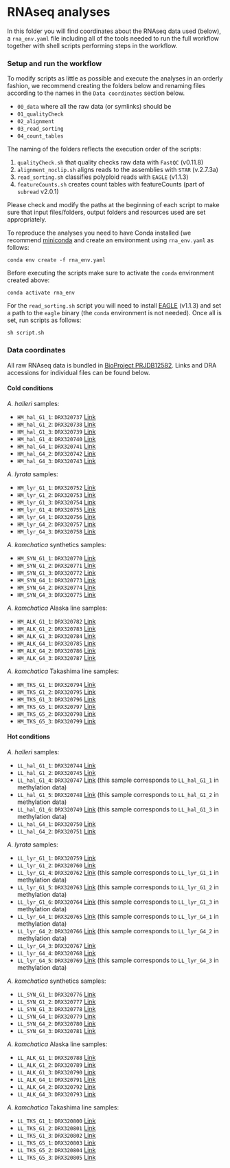 # RNAseq analyses

In this folder you will find coordinates about the RNAseq data used (below), a `rna_env.yaml` file including all of the tools needed to run the full workflow together with shell scripts performing steps in the workflow.

### Setup and run the workflow

To modify scripts as little as possible and execute the analyses in an orderly fashion, we recommend creating the folders below and renaming files according to the names in the `Data coordinates` section below.

  - `00_data` where all the raw data (or symlinks) should be
  - `01_qualityCheck`
  - `02_alignment`
  - `03_read_sorting`
  - `04_count_tables`
  
The naming of the folders reflects the execution order of the scripts:

  1) `qualityCheck.sh` that quality checks raw data with `FastQC` (v0.11.8)
  2) `alignment_noclip.sh` aligns reads to the assemblies with `STAR` (v.2.7.3a)
  3) `read_sorting.sh` classifies polyploid reads with `EAGLE` (v1.1.3)
  4) `featureCounts.sh` creates count tables with featureCounts (part of `subread` v2.0.1)

Please check and modify the paths at the beginning of each script to make sure that input files/folders, output folders and resources used are set appropriately.  

To reproduce the analyses you need to have Conda installed (we recommend [miniconda](https://docs.conda.io/en/latest/miniconda.html) and create an environment using `rna_env.yaml` as follows:

```
conda env create -f rna_env.yaml
```

Before executing the scripts make sure to activate the `conda` environment created above:

```
conda activate rna_env
```

For the `read_sorting.sh` script you will need to install [EAGLE](https://github.com/tony-kuo/eagle) (v1.1.3) and set a path to the `eagle` binary (the `conda` environment is not needed). Once all is set, run scripts as follows:

```
sh script.sh
```

### Data coordinates

All raw RNAseq data is bundled in [BioProject PRJDB12582](https://www.ncbi.nlm.nih.gov/bioproject/?term=PRJDB12582). Links and DRA accessions for individual files can be found below.

#### Cold conditions

_A. halleri_ samples:

 - `HM_hal_G1_1`: `DRX320737` [Link](https://www.ncbi.nlm.nih.gov/sra/?term=DRX320737)
 - `HM_hal_G1_2`: `DRX320738` [Link](https://www.ncbi.nlm.nih.gov/sra/?term=DRX320738)
 - `HM_hal_G1_3`: `DRX320739` [Link](https://www.ncbi.nlm.nih.gov/sra/?term=DRX320739)
 - `HM_hal_G1_4`: `DRX320740` [Link](https://www.ncbi.nlm.nih.gov/sra/?term=DRX320740)
 - `HM_hal_G4_1`: `DRX320741` [Link](https://www.ncbi.nlm.nih.gov/sra/?term=DRX320741)
 - `HM_hal_G4_2`: `DRX320742` [Link](https://www.ncbi.nlm.nih.gov/sra/?term=DRX320742)
 - `HM_hal_G4_3`: `DRX320743` [Link](https://www.ncbi.nlm.nih.gov/sra/?term=DRX320743)
 
_A. lyrata_ samples:
 
 - `HM_lyr_G1_1`: `DRX320752` [Link](https://www.ncbi.nlm.nih.gov/sra/?term=DRX320752)
 - `HM_lyr_G1_2`: `DRX320753` [Link](https://www.ncbi.nlm.nih.gov/sra/?term=DRX320753)
 - `HM_lyr_G1_3`: `DRX320754` [Link](https://www.ncbi.nlm.nih.gov/sra/?term=DRX320754)
 - `HM_lyr_G1_4`: `DRX320755` [Link](https://www.ncbi.nlm.nih.gov/sra/?term=DRX320755)
 - `HM_lyr_G4_1`: `DRX320756` [Link](https://www.ncbi.nlm.nih.gov/sra/?term=DRX320756)
 - `HM_lyr_G4_2`: `DRX320757` [Link](https://www.ncbi.nlm.nih.gov/sra/?term=DRX320757)
 - `HM_lyr_G4_3`: `DRX320758` [Link](https://www.ncbi.nlm.nih.gov/sra/?term=DRX320758)

_A. kamchatica_ synthetics samples:

 - `HM_SYN_G1_1`: `DRX320770` [Link](https://www.ncbi.nlm.nih.gov/sra/?term=DRX320770)
 - `HM_SYN_G1_2`: `DRX320771` [Link](https://www.ncbi.nlm.nih.gov/sra/?term=DRX320771)
 - `HM_SYN_G1_3`: `DRX320772` [Link](https://www.ncbi.nlm.nih.gov/sra/?term=DRX320772)
 - `HM_SYN_G4_1`: `DRX320773` [Link](https://www.ncbi.nlm.nih.gov/sra/?term=DRX320773)
 - `HM_SYN_G4_2`: `DRX320774` [Link](https://www.ncbi.nlm.nih.gov/sra/?term=DRX320774)
 - `HM_SYN_G4_3`: `DRX320775` [Link](https://www.ncbi.nlm.nih.gov/sra/?term=DRX320775)

_A. kamchatica_ Alaska line samples:

 - `HM_ALK_G1_1`: `DRX320782` [Link](https://www.ncbi.nlm.nih.gov/sra/?term=DRX320782)
 - `HM_ALK_G1_2`: `DRX320783` [Link](https://www.ncbi.nlm.nih.gov/sra/?term=DRX320783)
 - `HM_ALK_G1_3`: `DRX320784` [Link](https://www.ncbi.nlm.nih.gov/sra/?term=DRX320784)
 - `HM_ALK_G4_1`: `DRX320785` [Link](https://www.ncbi.nlm.nih.gov/sra/?term=DRX320785)
 - `HM_ALK_G4_2`: `DRX320786` [Link](https://www.ncbi.nlm.nih.gov/sra/?term=DRX320786)
 - `HM_ALK_G4_3`: `DRX320787` [Link](https://www.ncbi.nlm.nih.gov/sra/?term=DRX320787)

_A. kamchatica_ Takashima line samples:

 - `HM_TKS_G1_1`: `DRX320794` [Link](https://www.ncbi.nlm.nih.gov/sra/?term=DRX320794)
 - `HM_TKS_G1_2`: `DRX320795` [Link](https://www.ncbi.nlm.nih.gov/sra/?term=DRX320795)
 - `HM_TKS_G1_3`: `DRX320796` [Link](https://www.ncbi.nlm.nih.gov/sra/?term=DRX320796)
 - `HM_TKS_G5_1`: `DRX320797` [Link](https://www.ncbi.nlm.nih.gov/sra/?term=DRX320797)
 - `HM_TKS_G5_2`: `DRX320798` [Link](https://www.ncbi.nlm.nih.gov/sra/?term=DRX320798)
 - `HM_TKS_G5_3`: `DRX320799` [Link](https://www.ncbi.nlm.nih.gov/sra/?term=DRX320799)


#### Hot conditions

_A. halleri_ samples:

 - `LL_hal_G1_1`: `DRX320744` [Link](https://www.ncbi.nlm.nih.gov/sra/?term=DRX320744)
 - `LL_hal_G1_2`: `DRX320745` [Link](https://www.ncbi.nlm.nih.gov/sra/?term=DRX320745)
 - `LL_hal_G1_4`: `DRX320747` [Link](https://www.ncbi.nlm.nih.gov/sra/?term=DRX320747) (this sample corresponds to `LL_hal_G1_1` in methylation data)
 - `LL_hal_G1_5`: `DRX320748` [Link](https://www.ncbi.nlm.nih.gov/sra/?term=DRX320748) (this sample corresponds to `LL_hal_G1_2` in methylation data)
 - `LL_hal_G1_6`: `DRX320749` [Link](https://www.ncbi.nlm.nih.gov/sra/?term=DRX320749) (this sample corresponds to `LL_hal_G1_3` in methylation data)
 - `LL_hal_G4_1`: `DRX320750` [Link](https://www.ncbi.nlm.nih.gov/sra/?term=DRX320750)
 - `LL_hal_G4_2`: `DRX320751` [Link](https://www.ncbi.nlm.nih.gov/sra/?term=DRX320751)
 
_A. lyrata_ samples:
 
 - `LL_lyr_G1_1`: `DRX320759` [Link](https://www.ncbi.nlm.nih.gov/sra/?term=DRX320759)
  - `LL_lyr_G1_2`: `DRX320760` [Link](https://www.ncbi.nlm.nih.gov/sra/?term=DRX320760)
  - `LL_lyr_G1_4`: `DRX320762` [Link](https://www.ncbi.nlm.nih.gov/sra/?term=DRX320762) (this sample corresponds to `LL_lyr_G1_1` in methylation data)
  - `LL_lyr_G1_5`: `DRX320763` [Link](https://www.ncbi.nlm.nih.gov/sra/?term=DRX320763) (this sample corresponds to `LL_lyr_G1_2` in methylation data)
  - `LL_lyr_G1_6`: `DRX320764` [Link](https://www.ncbi.nlm.nih.gov/sra/?term=DRX320764) (this sample corresponds to `LL_lyr_G1_3` in methylation data)
  - `LL_lyr_G4_1`: `DRX320765` [Link](https://www.ncbi.nlm.nih.gov/sra/?term=DRX320765) (this sample corresponds to `LL_lyr_G4_1` in methylation data)
  - `LL_lyr_G4_2`: `DRX320766` [Link](https://www.ncbi.nlm.nih.gov/sra/?term=DRX320766) (this sample corresponds to `LL_lyr_G4_2` in methylation data)
  - `LL_lyr_G4_3`: `DRX320767` [Link](https://www.ncbi.nlm.nih.gov/sra/?term=DRX320767)
  - `LL_lyr_G4_4`: `DRX320768` [Link](https://www.ncbi.nlm.nih.gov/sra/?term=DRX320768)
  - `LL_lyr_G4_5`: `DRX320769` [Link](https://www.ncbi.nlm.nih.gov/sra/?term=DRX320769) (this sample corresponds to `LL_lyr_G4_3` in methylation data)

_A. kamchatica_ synthetics samples:

 - `LL_SYN_G1_1`: `DRX320776` [Link](https://www.ncbi.nlm.nih.gov/sra/?term=DRX320776)
 - `LL_SYN_G1_2`: `DRX320777` [Link](https://www.ncbi.nlm.nih.gov/sra/?term=DRX320777)
 - `LL_SYN_G1_3`: `DRX320778` [Link](https://www.ncbi.nlm.nih.gov/sra/?term=DRX320778)
 - `LL_SYN_G4_1`: `DRX320779` [Link](https://www.ncbi.nlm.nih.gov/sra/?term=DRX320779)
 - `LL_SYN_G4_2`: `DRX320780` [Link](https://www.ncbi.nlm.nih.gov/sra/?term=DRX320780)
 - `LL_SYN_G4_3`: `DRX320781` [Link](https://www.ncbi.nlm.nih.gov/sra/?term=DRX320781)

_A. kamchatica_ Alaska line samples:

 - `LL_ALK_G1_1`: `DRX320788` [Link](https://www.ncbi.nlm.nih.gov/sra/?term=DRX320788)
 - `LL_ALK_G1_2`: `DRX320789` [Link](https://www.ncbi.nlm.nih.gov/sra/?term=DRX320789)
 - `LL_ALK_G1_3`: `DRX320790` [Link](https://www.ncbi.nlm.nih.gov/sra/?term=DRX320790)
 - `LL_ALK_G4_1`: `DRX320791` [Link](https://www.ncbi.nlm.nih.gov/sra/?term=DRX320791)
 - `LL_ALK_G4_2`: `DRX320792` [Link](https://www.ncbi.nlm.nih.gov/sra/?term=DRX320792)
 - `LL_ALK_G4_3`: `DRX320793` [Link](https://www.ncbi.nlm.nih.gov/sra/?term=DRX320793)

_A. kamchatica_ Takashima line samples:

 - `LL_TKS_G1_1`: `DRX320800` [Link](https://www.ncbi.nlm.nih.gov/sra/?term=DRX320800)
 - `LL_TKS_G1_2`: `DRX320801` [Link](https://www.ncbi.nlm.nih.gov/sra/?term=DRX320801)
 - `LL_TKS_G1_3`: `DRX320802` [Link](https://www.ncbi.nlm.nih.gov/sra/?term=DRX320802)
 - `LL_TKS_G5_1`: `DRX320803` [Link](https://www.ncbi.nlm.nih.gov/sra/?term=DRX320803)
 - `LL_TKS_G5_2`: `DRX320804` [Link](https://www.ncbi.nlm.nih.gov/sra/?term=DRX320804)
 - `LL_TKS_G5_3`: `DRX320805` [Link](https://www.ncbi.nlm.nih.gov/sra/?term=DRX320805)
